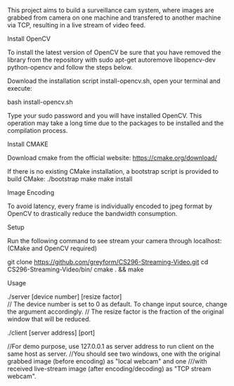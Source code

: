This project aims to build a surveillance cam system, where images are grabbed from camera on one machine and transfered to another machine via TCP, resulting in a live stream of video feed. 



Install OpenCV 

To install the latest version of OpenCV be sure that you have removed the library from the repository with sudo apt-get autoremove libopencv-dev python-opencv and follow the steps below.

Download the installation script install-opencv.sh, open your terminal and execute:

bash install-opencv.sh

Type your sudo password and you will have installed OpenCV. This operation may take a long time due to the packages to be installed and the compilation process.


Install CMAKE

Download cmake from the official website:
https://cmake.org/download/

If there is no existing CMake installation, a bootstrap script is provided to build CMake:
  ./bootstrap
  make
  make install


Image Encoding

To avoid latency, every frame is individually encoded to jpeg format by OpenCV to drastically reduce the bandwidth consumption.


Setup

Run the following command to see stream your camera through localhost: (CMake and OpenCV required)

git clone https://github.com/greyform/CS296-Streaming-Video.git
cd CS296-Streaming-Video/bin/
cmake . && make

Usage

./server <port> [device number] [resize factor]   
// The device number is set to 0 as default. To change input source, change the argument accordingly. 
// The resize factor is the fraction of the original window that will be reduced. 


./client [server address] [port]

//For demo purpose, use 127.0.0.1 as server address to run client on the same host as server.
//You should see two windows, one with the original grabbed image (before encoding) as "local webcam" and one ///with received live-stream image (after encoding/decoding) as "TCP stream webcam".
